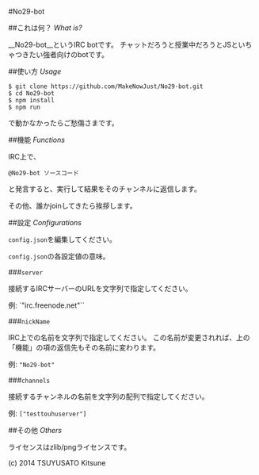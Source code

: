 #No29-bot

##これは何？ _What is?_

__No29-bot__というIRC botです。
チャットだろうと授業中だろうとJSといちゃつきたい強者向けのbotです。

##使い方 _Usage_

```
$ git clone https://github.com/MakeNowJust/No29-bot.git
$ cd No29-bot
$ npm install
$ npm run
```

で動かなかったらご愁傷さまです。

##機能 _Functions_

IRC上で、

```
@No29-bot ソースコード
```

と発言すると、実行して結果をそのチャンネルに返信します。

その他、誰かjoinしてきたら挨拶します。

##設定 _Configurations_

`config.json`を編集してください。

`config.json`の各設定値の意味。

###`server`

接続するIRCサーバーのURLを文字列で指定してください。

例: `"irc.freenode.net"``

###`nickName`

IRC上での名前を文字列で指定してください。
この名前が変更されれば、上の「機能」の項の返信先もその名前に変わります。

例: `"No29-bot"`

###`channels`

接続するチャンネルの名前を文字列の配列で指定してください。

例: `["testtouhuserver"]`

##その他 _Others_

ライセンスはzlib/pngライセンスです。

(c) 2014 TSUYUSATO Kitsune
